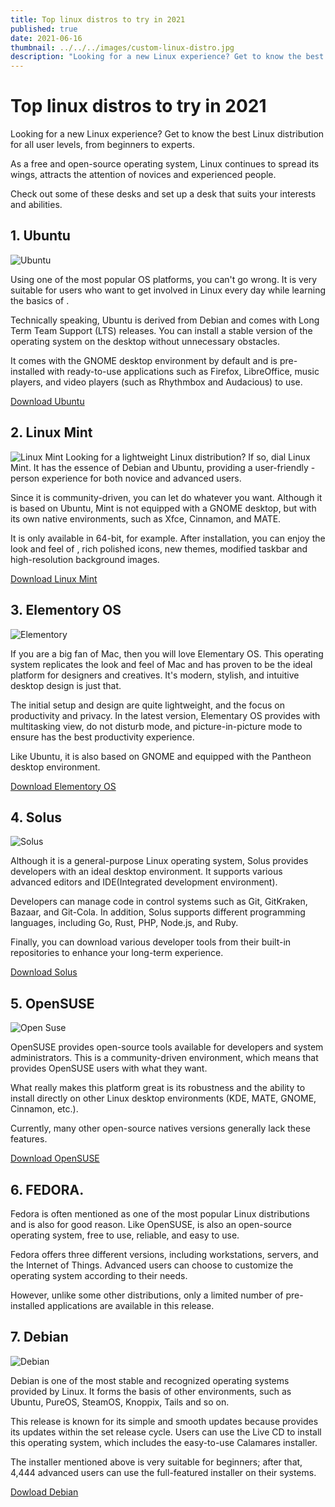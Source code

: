 ```yaml
---
title: Top linux distros to try in 2021
published: true
date: 2021-06-16
thumbnail: ../../../images/custom-linux-distro.jpg
description: "Looking for a new Linux experience? Get to know the best Linuxdistribution for all user levels, from beginners to experts.As a free and open-source operating system, Linux continues to spread its wings,attracts the attention of novices and experienced people."
---
```


# Top linux distros to try in 2021

Looking for a new Linux experience? Get to know the best Linux
distribution for all user levels, from beginners to experts.

As a free and open-source operating system, Linux continues to spread its wings,
attracts the attention of novices and experienced people.

Check out some of these desks and set up a desk that suits your interests and abilities.

## 1. Ubuntu

![Ubuntu](../../../images/ubuntu.webp "source wikipedia")

Using one of the most popular
OS platforms, you can't go wrong. It is very suitable for users who want to get involved in Linux every day while learning the basics of
.

Technically speaking, Ubuntu is derived from Debian and comes with
Long Term Team Support (LTS) releases. You can install a stable version of the operating system on the
desktop without unnecessary obstacles.

It comes with the GNOME desktop environment by default and is pre-installed with
ready-to-use applications such as Firefox, LibreOffice, music players, and video players (such as Rhythmbox and Audacious) to use.

[Download Ubuntu](https://ubuntu.com/download/desktop)

## 2. Linux Mint

![Linux Mint](../../../images/linuxmint.webp)
Looking for a lightweight Linux distribution? If so, dial
Linux Mint. It has the essence of Debian and Ubuntu, providing a user-friendly
-person experience for both novice and advanced users.

Since it is community-driven, you can let
do whatever you want. Although it is based on Ubuntu, Mint is not equipped with a GNOME
desktop, but with its own native
environments, such as Xfce, Cinnamon, and MATE.

It is only available in 64-bit, for example. After installation, you can enjoy the look and feel of
, rich polished icons, new themes,
modified taskbar and high-resolution background images.

[Download Linux Mint](https://linuxmint.com/download.php)

## 3. Elementory OS

![Elementory](../../../images/elementoryos.webp "source wikipedia")

If you are a big fan of Mac, then you will love Elementary OS. This operating system replicates the look and feel of Mac and has proven to be the ideal platform for designers and creatives. It's modern, stylish, and intuitive
desktop design is just that.

The initial setup and design are quite lightweight, and the focus on productivity and privacy. In the latest version, Elementary OS provides
with multitasking view, do not disturb mode, and picture-in-picture mode to ensure
has the best productivity experience.

Like Ubuntu, it is also based on GNOME and equipped with the
Pantheon desktop environment.

[Download Elementory OS](https://elementary.io/)

## 4. Solus

![Solus](../../../images/budgie.webp)

Although it is a general-purpose Linux
operating system, Solus provides developers with an ideal desktop environment. It supports various advanced editors and IDE(Integrated development environment).

Developers can manage code in control systems such as Git, GitKraken,
Bazaar, and Git-Cola. In addition, Solus supports
different programming languages, including Go, Rust, PHP, Node.js, and Ruby.

Finally, you can download various developer tools from their built-in
repositories to enhance your long-term experience.

[Download Solus](https://getsol.us/download/)

## 5. OpenSUSE

![Open Suse](../../../images/opensuse.webp "source wikipedia")

OpenSUSE provides
open-source tools available for developers and system administrators. This is a community-driven environment, which means that
provides OpenSUSE users with what they want.

What really makes this platform great is its robustness and the ability to install
directly on other Linux desktop environments (KDE, MATE, GNOME, Cinnamon, etc.).

Currently, many other open-source natives
versions generally lack these features.

[Download OpenSUSE](https://get.opensuse.org/)

## 6. FEDORA.

Fedora is often mentioned as one of the most popular Linux distributions and is also for good reason. Like OpenSUSE,
is also an open-source operating system, free to use, reliable, and easy to use.

Fedora offers three different versions, including workstations,
servers, and the Internet of Things. Advanced users can choose to customize the operating system according to their needs.

However, unlike some other distributions, only a limited number of pre-installed
applications are available in this release.

## 7. Debian

![Debian](../../../images/debian.webp "source wikipedia")

Debian is one of the most stable and recognized
operating systems provided by Linux. It forms the basis of other environments, such as
Ubuntu, PureOS, SteamOS, Knoppix, Tails and so on.

This release is known for its simple and smooth updates because
provides its updates within the set release cycle. Users can use the
Live CD to install this operating system, which includes the easy-to-use Calamares
installer.

The installer mentioned above is very suitable for beginners; after that, 4,444 advanced users can use the full-featured installer on their systems.

[Dowload Debian](https://www.debian.org/)
